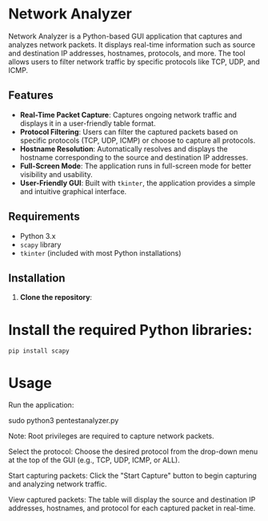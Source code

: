 # Network Analyzer

Network Analyzer is a Python-based GUI application that captures and analyzes network packets. It displays real-time information such as source and destination IP addresses, hostnames, protocols, and more. The tool allows users to filter network traffic by specific protocols like TCP, UDP, and ICMP.

## Features

- **Real-Time Packet Capture**: Captures ongoing network traffic and displays it in a user-friendly table format.
- **Protocol Filtering**: Users can filter the captured packets based on specific protocols (TCP, UDP, ICMP) or choose to capture all protocols.
- **Hostname Resolution**: Automatically resolves and displays the hostname corresponding to the source and destination IP addresses.
- **Full-Screen Mode**: The application runs in full-screen mode for better visibility and usability.
- **User-Friendly GUI**: Built with `tkinter`, the application provides a simple and intuitive graphical interface.

## Requirements

- Python 3.x
- `scapy` library
- `tkinter` (included with most Python installations)

## Installation

1. **Clone the repository**:
  
# Install the required Python libraries:


    pip install scapy

# Usage

  Run the application:

  sudo python3 pentestanalyzer.py

  Note: Root privileges are required to capture network packets.

  Select the protocol:
        Choose the desired protocol from the drop-down menu at the top of the GUI (e.g., TCP, UDP, ICMP, or ALL).

  Start capturing packets:
        Click the "Start Capture" button to begin capturing and analyzing network traffic.

  View captured packets:
        The table will display the source and destination IP addresses, hostnames, and protocol for each captured packet in real-time.
